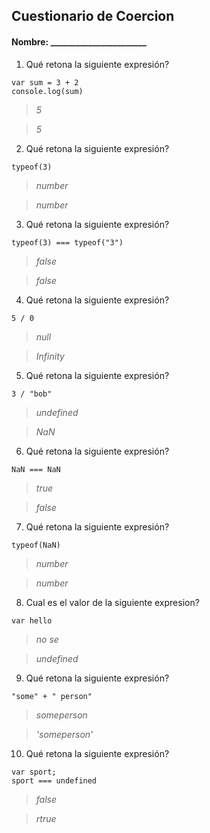 ## Cuestionario de Coercion
#### Nombre: _______________________

1. Qué retona la siguiente expresión?
```
var sum = 3 + 2
console.log(sum)
```

> _5_

> _5_

2. Qué retona la siguiente expresión?
```
typeof(3)
```

> _number_

> _number_

3. Qué retona la siguiente expresión?
```
typeof(3) === typeof("3")
```

> _false_

> _false_

4. Qué retona la siguiente expresión?
```
5 / 0
```

> _null_

> _Infinity_

5. Qué retona la siguiente expresión?
```
3 / "bob"
```

> _undefined_

> _NaN_

6. Qué retona la siguiente expresión?
```
NaN === NaN
```

> _true_

> _false_

7. Qué retona la siguiente expresión?
```
typeof(NaN)
```

> _number_

> _number_

8. Cual es el valor de la siguiente expresion?
```
var hello
```

> _no se_

> _undefined_

9. Qué retona la siguiente expresión?
```
"some" + " person"
```

> _someperson_

> _'someperson'_

10. Qué retona la siguiente expresión?
```
var sport; 
sport === undefined
```

> _false_

> _rtrue_


